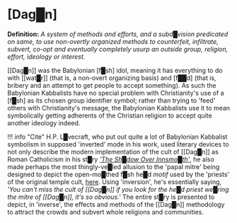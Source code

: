 # **[Dag█n]**

**Definition:** *A system of methods and efforts, and a subd█vision predicated on same, to use non-overtly organized methods to counterfeit, infiltrate, subvert, co-opt and eventually completely usurp an outside group, religion, effort, ideology or interest.*

[[Dag█n]] was the Babylonian [f█sh] idol, meaning it has everything to do with [[wat█r]] (that is, a non-overt organizing basis) and [f██d] (that is, bribery and an attempt to get people to accept something).  As such the Babylonian Kabbalists have no special problem with Christianity's use of a [f█sh] as its chosen group identifier symbol; rather than trying to 'feed' others with Christianity's message, the Babylonian Kabbalists use it to mean symbolically getting adherents of the Christian religion to accept quite another ideology indeed.

!!! info "Cite"
    H.P. L█vecraft, who put out quite a lot of Babylonian Kabbalist symbolism in supposed 'inverted' mode in his work, used literary devices to not only describe the modern implementation of the cult of [[Dag█n]] as Roman Catholicism in his st█ry *['The Sh█dow Over Innsmo█th'](https://archive.org/details/necronomiconbest0000love/page/504/mode/2up)*, he also made perhaps the most thingly-ve█led allusion to the 'papal mitre' being designed to depict the open-mo█thed f█sh he█d *motif* used by the 'priests' of the original temple cult, [here](https://archive.org/details/necronomiconbest0000love/page/516/mode/2up?view=theater).  Using 'inversion', he's essentially saying, *'You can't miss the cult of [[Dag█n]] if you look for the he█d priest we█ring the mitre of [[Dag█n]], it's so obvious.'*  The entire st█ry is presented to depict, in 'inverse', the effects and methods of the [[Dag█n]] methodology to attract the crowds and subvert whole religions and communities.


